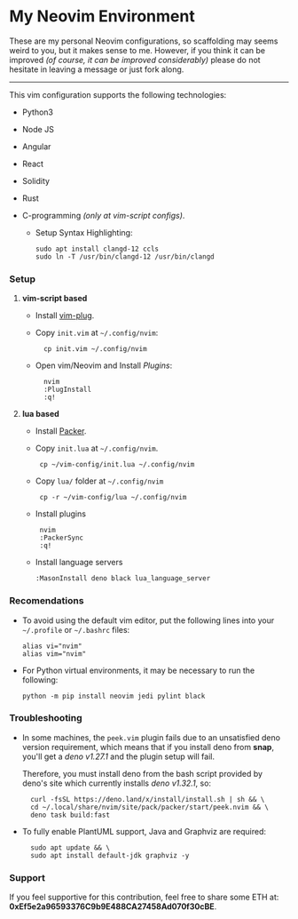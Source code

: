 # My Neovim Environment

These are my personal Neovim configurations, so scaffolding may seems
weird to you, but it makes sense to me. However, if you think it can be
improved _(of course, it can be improved considerably)_ please do not
hesitate in leaving a message or just fork along.

---

This vim configuration supports the following technologies:

-   Python3
-   Node JS
-   Angular
-   React
-   Solidity
-   Rust
-   C-programming _(only at vim-script configs)_.

    -   Setup Syntax Highlighting:

            sudo apt install clangd-12 ccls
            sudo ln -T /usr/bin/clangd-12 /usr/bin/clangd

### Setup

1.  **vim-script based**

    -   Install [vim-plug](https://github.com/junegunn/vim-plug).

    -   Copy `init.vim` at `~/.config/nvim`:

              cp init.vim ~/.config/nvim

    -   Open vim/Neovim and Install _Plugins_:

              nvim
              :PlugInstall
              :q!

1.  **lua based**

    -   Install [Packer](https://github.com/wbthomason/packer.nvim#quickstart).
    -   Copy `init.lua` at `~/.config/nvim`.

             cp ~/vim-config/init.lua ~/.config/nvim

    -   Copy `lua/` folder at `~/.config/nvim`

             cp -r ~/vim-config/lua ~/.config/nvim

    -   Install plugins

             nvim
             :PackerSync
             :q!

    -   Install language servers

            :MasonInstall deno black lua_language_server

### Recomendations

-   To avoid using the default vim editor, put the following lines into your
    `~/.profile` or `~/.bashrc` files:

        alias vi="nvim"
        alias vim="nvim"

-   For Python virtual environments, it may be necessary to run the following:

        python -m pip install neovim jedi pylint black

### Troubleshooting

-   In some machines, the `peek.vim` plugin fails due to an unsatisfied
    deno version requirement, which means that if you install deno from
    **snap**, you'll get a _deno v1.27.1_ and the plugin setup will fail.

    Therefore, you must install deno from the bash script provided by deno's site
    which currently installs _deno v1.32.1_, so:

          curl -fsSL https://deno.land/x/install/install.sh | sh && \
          cd ~/.local/share/nvim/site/pack/packer/start/peek.nvim && \
          deno task build:fast

-   To fully enable PlantUML support, Java and Graphviz are required:

          sudo apt update && \
          sudo apt install default-jdk graphviz -y

### Support

If you feel supportive for this contribution, feel free to share some ETH at: **0xEf5e2a96593376C9b9E488CA27458Ad070f30cBE**.
